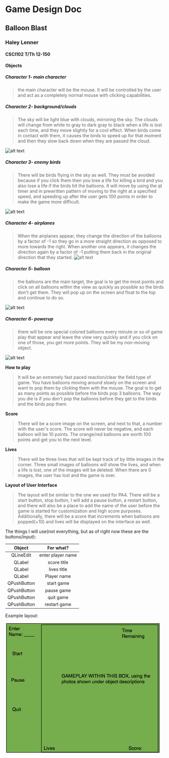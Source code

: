 # Game Design Doc
## Balloon Blast
### Haley Lenner
#### CSCI102 T/Th 12-150

**Objects**
##### Character 1- main character
>the main character will be the mouse. It will be controlled by the user and act as 
>a completely normal mouse with clicking capabilities.

##### Character 2- background/clouds
>The sky will be light blue with clouds, mirroring the sky. The clouds will change from white to
 gray to dark gray to black when a life is lost each time, and they move slightly for a cool effect. When
 birds come in contact with them, it causes the birds to speed up for that moment and then they slow
 back down when they are passed the cloud.

![alt text](http://www.psdgraphics.com/file/cloudy-sky-cartoon.jpg "Clouds")

##### Character 3- enemy birds
>There will be birds flying in the sky as well. They must be avoided because if you click them then you lose
a life for killing a bird and you also lose a life if the birds hit the balloons. It will move by using the qt timer and in 
prewritten pattern of moving to the right at a specified speed,
and speeding up after the user gets 100 points in order to make the game more difficult.

![alt text](http://c85c7a.medialib.glogster.com/media/32/32c5232676493d154dc608b27fa601850f0d695d6d0096166901c149707aa1e3/how-to-draw-a-cartoon-bird.jpg "enemy bird")

##### Character 4- airplanes
>When the airplanes appear, they change the direction of the balloons by a factor of -1 so they go in a more straight direction
as opposed to more towards the right. When another one appears, it changes the direction again by a factor of -1 putting them back 
in the original direction that they started.
![alt text](http://www.myprivateramblings.com/wp-content/uploads/2008/12/bigstockphoto_cartoon_airplane_774922.jpg "Background sky")


##### Character 5- balloon
>the balloons are the main target, the goal is to get the most points and click on all balloons within the view as quickly
as possible so the birds don't get them. They will pop up on the screen and float to the top and continue to do so.

![alt text](http://vector.us/files/images/1/9/196602/helium_blue_balloon_clip_art.jpg "balloon")

##### Character 6- powerup
>there will be one special colored balloons every minute or so of game play that appear and
 leave the view very quickly and if you click on one of those, you get more points. They will be my non-moving object.

![alt text](http://www.chicoparty.com/images/products/detail/RedandOrangeAgateBalloon.jpg "powerup balloon")

**How to play**

>It will be an extremely fast paced reaction/clear the field type of game. You have balloons moving
around slowly on the screen and want to pop them by clicking them with the mouse. The goal is to get as
many points as possible before the birds pop 3 balloons. The way you die is if you don't pop 
the balloons before they get to the birds and the birds pop them.
 
**Score**

>There will be a score image on the screen, and next to that, a number with the user's score.
The score will never be negative, and each balloon will be 10 points. The orange/red balloons are worth 100 points 
and get you to the next level.

**Lives**

>There will be three lives that will be kept track of by little images in the corner. Three
small images of balloons will show the lives, and when a life is lost, one of the
images will be deleted. When there are 0 images, the user has lost and the game is over.

**Layout of User Interface**

>The layout will be similar to the one we used for PA4. There will be a start button, stop button,
I will add a pause button, a restart button, and there will also be a place to add the name of the user before the 
game is started for customization and high score purposes. Additionally, there will be a score that
increments when balloons are popped(+10) and lives will be displayed on the interface as well.

The things I will use(not everything, but as of right now these are the buttons/input):

| Object        | For what?           |
|:-------------:|:-------------------:|
| QLineEdit     | enter player name   |
| QLabel        | score title         |
| QLabel        | lives title         |
| QLabel        | Player name         |
| QPushButton   | start game          |
| QPushButton   | pause game          |
| QPushButton   | quit game           |
| QPushButton   | restart game        |

Example layout:

![lenner](layout.jpeg "layout")


